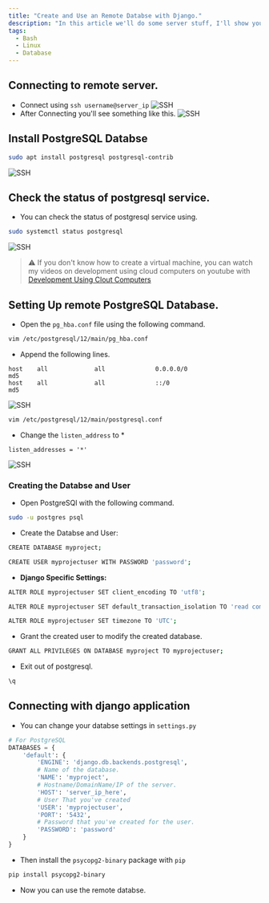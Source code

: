 ```yaml
---
title: "Create and Use an Remote Databse with Django."
description: "In this article we'll do some server stuff, I'll show you how you create a remote postgresql instance on a virtual machine and connect with your django project."
tags: 
  - Bash
  - Linux
  - Database
---
```


## Connecting to remote server.
- Connect using `ssh username@server_ip`
![SSH](/remote-db/1.png)
- After Connecting you'll see something like this.
![SSH](/remote-db/2.png)

## Install PostgreSQL Databse
```bash
sudo apt install postgresql postgresql-contrib
```
![SSH](/remote-db/3.png)

## Check the status of postgresql service.
- You can check the status of postgresql service using.
```bash
sudo systemctl status postgresql
```
![SSH](/remote-db/4.png)


> ⚠️ If you don't know how to create a virtual machine, you
> can watch my videos on development using cloud computers on 
> youtube with [Development Using Clout Computers](https://www.youtube.com/watch?v=mVZfD1PPdM0&list=PLNbhERfMxgvFVUfwNZfV_ss8jB7-7Kc9c)


## Setting Up remote PostgreSQL Database.
- Open the `pg_hba.conf` file using the following command.

```bash
vim /etc/postgresql/12/main/pg_hba.conf
```
- Append the following lines.
```
host    all             all              0.0.0.0/0                       md5
host    all             all              ::/0                            md5
```
![SSH](/remote-db/5.png)

```bash
vim /etc/postgresql/12/main/postgresql.conf
```
- Change the `listen_address` to *
```
listen_addresses = '*'
```
![SSH](/remote-db/6.png)

### Creating the Databse and User
- Open PostgreSQl with the following command.
```bash
sudo -u postgres psql
```
- Create the Databse and User:
```bash
CREATE DATABASE myproject;
```
```bash
CREATE USER myprojectuser WITH PASSWORD 'password';
```
- **Django Specific Settings:**
```bash
ALTER ROLE myprojectuser SET client_encoding TO 'utf8';
```

```bash
ALTER ROLE myprojectuser SET default_transaction_isolation TO 'read committed';
```

```bash
ALTER ROLE myprojectuser SET timezone TO 'UTC';
```
- Grant the created user to modify the created database.

```bash
GRANT ALL PRIVILEGES ON DATABASE myproject TO myprojectuser;
```
- Exit out of postgresql.

```bash
\q
```

## Connecting with django application
- You can change your databse settings in `settings.py`
```python
# For PostgreSQL
DATABASES = {
    'default': {
        'ENGINE': 'django.db.backends.postgresql',
        # Name of the database.
        'NAME': 'myproject',
        # Hostname/DomainName/IP of the server.
        'HOST': 'server_ip_here',
        # User That you've created
        'USER': 'myprojectuser',
        'PORT': '5432',
        # Password that you've created for the user.
        'PASSWORD': 'password'
    }
}
```
- Then install the `psycopg2-binary` package with `pip`
```bash
pip install psycopg2-binary
```
- Now you can use the remote databse.